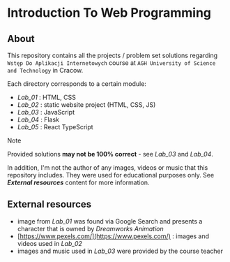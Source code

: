 # Introduction To Web Programming

## About

This repository contains all the projects / problem set solutions regarding `Wstęp Do Aplikacji Internetowych` course at `AGH University of Science and Technology` in Cracow. <br/>

Each directory corresponds to a certain module:

  - *Lab_01* : HTML, CSS
  - *Lab_02* : static website project (HTML, CSS, JS)
  - *Lab_03* : JavaScript
  - *Lab_04* : Flask
  - *Lab_05* : React TypeScript

>[!NOTE]
>Provided solutions **may not be 100% correct** - see *Lab_03* and *Lab_04*.
>
>In addition, I'm not the author of any images, videos or music that this repository includes.
>They were used for educational purposes only. See ***External resources*** content for more information.

## External resources

  - image from *Lab_01* was found via Google Search and presents a character that is owned by *Dreamworks Animation* 
  - [https://www.pexels.com/](https://www.pexels.com/) : images and videos used in *Lab_02*
  - images and music used in *Lab_03* were provided by the course teacher


